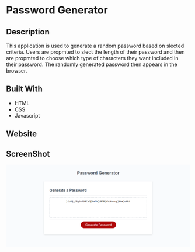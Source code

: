 # Password Generator

## Description

This application is used to generate a random password based on slected criteria. Users are propmted to slect the length of their password and then are propmted to choose which type of characters they want included in their password. The randomly generated password then appears in the browser.

## Built With

- HTML
- CSS
- Javascript

## Website

## ScreenShot

![screenshot](./Assets/images/Capture.PNG)
